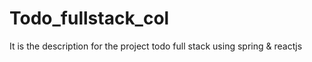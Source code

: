 # Todo_fullstack_col
It is the description for the project todo full stack using spring &amp; reactjs
